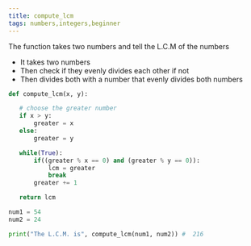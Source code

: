```yaml
---
title: compute_lcm
tags: numbers,integers,beginner
---
```


The function takes two numbers and tell the L.C.M of the numbers

- It takes two numbers
- Then check if they evenly divides each other if not
- Then divides both with a number that evenly divides both numbers

```py
def compute_lcm(x, y):

   # choose the greater number
   if x > y:
       greater = x
   else:
       greater = y

   while(True):
       if((greater % x == 0) and (greater % y == 0)):
           lcm = greater
           break
       greater += 1

   return lcm
```

```py
num1 = 54
num2 = 24

print("The L.C.M. is", compute_lcm(num1, num2)) #  216
```
